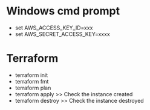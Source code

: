 # Windows cmd prompt
* set AWS_ACCESS_KEY_ID=xxx
* set AWS_SECRET_ACCESS_KEY=xxxx

# Terraform
* terraform init
* terraform fmt
* terraform plan
* terraform apply >> Check the instance created
* terraform destroy >> Check the instance destroyed
